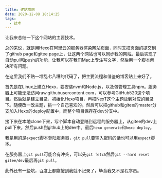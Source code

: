 ```yaml
---
title: 建站攻略
date: 2020-12-08 18:14:25
tags:
  - 技术
---
```


让我来总结一下这个网站的主要技术。

总的来说，就是用Hexo在阿里云的服务器渲染网站页面，同时又把页面的提交到了github page和gitee page上，让这两个网站也可以同步我的网站。最后实现了自动pull和push的功能，让我可以在我们Mac上专注写文字，然后用一个脚本解决所有问题。

在这里我们不贴一堆乱七八糟的代码了，把主要流程和借鉴的博客贴上来好了。

首先是在Linux上建立Hexo，要安装nvm和Node.js，以及包管理工具npm。服务器上可能无法访问raw.githubusercontent.com，可以参考GitHub520这个项目。然后就是建立目录，初始化Hexo项目，再把NexT这个主题放到对应的目录下。随便改一改主题，挑一个自己喜欢的。然后可以把github和gitee的master分支加入Hexo的deploy配置中，而整个项目保存在dev分支中。

接下来在本地clone下来，写个脚本自动登陆到远程的服务器上，从gitee的dev上pull下来，然后push到github上的dev中。最后`hexo generate`和`hexo deploy`。

我是用的是`expect`脚本登陆服务器，`git pull`要输入密码的话也可以用`expect`脚本。

在服务器上`git pull`可能会有冲突，可以先`git fetch`然后`git --hard reset gitee/dev`最后再`git pull`。

此外还有一些坑，百度上都能搜到我就不记录了，毕竟我又不是程序员。
